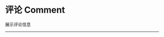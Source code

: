 # 评论 Comment

展示评论信息

---

<script setup>
import CommentBasicUse from "./component/comment-basic-use.md"
import CommentAlign from "./component/comment-align.md"
import CommentNest from "./component/comment-nest.md"
import CommentInput from "./component/comment-input.md"
import CommentApi from "./component/comment-api.md"
import CommentTip from "./component/comment-tip.md"
</script>

<client-only>
<comment-basic-use />
<comment-align />
<comment-nest />
<comment-input />
</client-only>
<comment-api />
<comment-tip />
